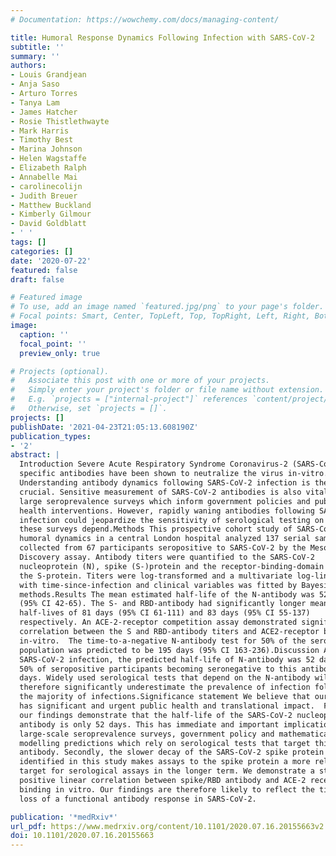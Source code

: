 ```yaml
---
# Documentation: https://wowchemy.com/docs/managing-content/

title: Humoral Response Dynamics Following Infection with SARS-CoV-2
subtitle: ''
summary: ''
authors:
- Louis Grandjean
- Anja Saso
- Arturo Torres
- Tanya Lam
- James Hatcher
- Rosie Thistlethwayte
- Mark Harris
- Timothy Best
- Marina Johnson
- Helen Wagstaffe
- Elizabeth Ralph
- Annabelle Mai
- carolinecolijn
- Judith Breuer
- Matthew Buckland
- Kimberly Gilmour
- David Goldblatt
- ' '
tags: []
categories: []
date: '2020-07-22'
featured: false
draft: false

# Featured image
# To use, add an image named `featured.jpg/png` to your page's folder.
# Focal points: Smart, Center, TopLeft, Top, TopRight, Left, Right, BottomLeft, Bottom, BottomRight.
image:
  caption: ''
  focal_point: ''
  preview_only: true

# Projects (optional).
#   Associate this post with one or more of your projects.
#   Simply enter your project's folder or file name without extension.
#   E.g. `projects = ["internal-project"]` references `content/project/deep-learning/index.md`.
#   Otherwise, set `projects = []`.
projects: []
publishDate: '2021-04-23T21:05:13.608190Z'
publication_types:
- '2'
abstract: |
  Introduction Severe Acute Respiratory Syndrome Coronavirus-2 (SARS-CoV-2)
  specific antibodies have been shown to neutralize the virus in-vitro.
  Understanding antibody dynamics following SARS-CoV-2 infection is therefore
  crucial. Sensitive measurement of SARS-CoV-2 antibodies is also vital for
  large seroprevalence surveys which inform government policies and public
  health interventions. However, rapidly waning antibodies following SARS-CoV-2
  infection could jeopardize the sensitivity of serological testing on which
  these surveys depend.Methods This prospective cohort study of SARS-CoV-2
  humoral dynamics in a central London hospital analyzed 137 serial samples
  collected from 67 participants seropositive to SARS-CoV-2 by the Meso-Scale
  Discovery assay. Antibody titers were quantified to the SARS-CoV-2
  nucleoprotein (N), spike (S-)protein and the receptor-binding-domain (RBD) of
  the S-protein. Titers were log-transformed and a multivariate log-linear model
  with time-since-infection and clinical variables was fitted by Bayesian
  methods.Results The mean estimated half-life of the N-antibody was 52 days
  (95% CI 42-65). The S- and RBD-antibody had significantly longer mean
  half-lives of 81 days (95% CI 61-111) and 83 days (95% CI 55-137)
  respectively. An ACE-2-receptor competition assay demonstrated significant
  correlation between the S and RBD-antibody titers and ACE2-receptor blocking
  in-vitro.  The time-to-a-negative N-antibody test for 50% of the seropositive
  population was predicted to be 195 days (95% CI 163-236).Discussion After
  SARS-CoV-2 infection, the predicted half-life of N-antibody was 52 days with
  50% of seropositive participants becoming seronegative to this antibody at 195
  days. Widely used serological tests that depend on the N-antibody will
  therefore significantly underestimate the prevalence of infection following
  the majority of infections.Significance statement We believe that our study
  has significant and urgent public health and translational impact.  Firstly,
  our findings demonstrate that the half-life of the SARS-CoV-2 nucleoprotein
  antibody is only 52 days. This has immediate and important implications for
  large-scale seroprevalence surveys, government policy and mathematical
  modelling predictions which rely on serological tests that target this
  antibody. Secondly, the slower decay of the SARS-CoV-2 spike protein antibody
  identified in this study makes assays to the spike protein a more reliable
  target for serological assays in the longer term. We demonstrate a strong
  positive linear correlation between spike/RBD antibody and ACE-2 receptor
  binding in vitro. Our findings are therefore likely to reflect the time to
  loss of a functional antibody response in SARS-CoV-2.

publication: '*medRxiv*'
url_pdf: https://www.medrxiv.org/content/10.1101/2020.07.16.20155663v2.full.pdf
doi: 10.1101/2020.07.16.20155663
---
```

